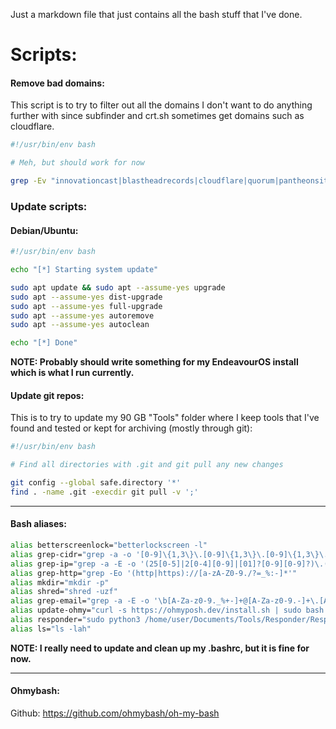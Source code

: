 Just a markdown file that just contains all the bash stuff that I've done.

# Scripts:

#### Remove bad domains:

This script is to try to filter out all the domains I don't want to do anything further with since subfinder and crt.sh sometimes get domains such as cloudflare.

```bash
#!/usr/bin/env bash

# Meh, but should work for now

grep -Ev "innovationcast|blastheadrecords|cloudflare|quorum|pantheonsite|google|wix|wordpress|microsoft|incapsula|bluehost|certus|twitter|facebook|bit.ly|bitly|x.com|amazon|yahoo|youtube" "$1" | tee -a "$2"
```


### Update scripts:

#### Debian/Ubuntu:

```bash
#!/usr/bin/env bash

echo "[*] Starting system update"

sudo apt update && sudo apt --assume-yes upgrade
sudo apt --assume-yes dist-upgrade
sudo apt --assume-yes full-upgrade
sudo apt --assume-yes autoremove
sudo apt --assume-yes autoclean

echo "[*] Done"
```

**NOTE: Probably should write something for my EndeavourOS install which is what I run currently.**

#### Update git repos:

This is to try to update my 90 GB "Tools" folder where I keep tools that I've found and tested or kept for archiving (mostly through git):

```bash
#!/usr/bin/env bash

# Find all directories with .git and git pull any new changes

git config --global safe.directory '*'
find . -name .git -execdir git pull -v ';'
```

------

#### Bash aliases:

```bash
alias betterscreenlock="betterlockscreen -l"
alias grep-cidr="grep -a -o '[0-9]\{1,3\}\.[0-9]\{1,3\}\.[0-9]\{1,3\}\.[0-9]\{1,3\}\/[0-9]\{1,\}'"
alias grep-ip="grep -a -E -o '(25[0-5]|2[0-4][0-9]|[01]?[0-9][0-9]?)\.(25[0-5]|2[0-4][0-9]|[01]?[0-9][0-9]?)\.(25[0-5]|2[0-4][0-9]|[01]?[0-9][0-9]?)\.(25[0-5]|2[0-4][0-9]|[01]?[0-9][0-9]?)'"
alias grep-http="grep -Eo '(http|https)://[a-zA-Z0-9./?=_%:-]*'"
alias mkdir="mkdir -p"
alias shred="shred -uzf"
alias grep-email="grep -a -E -o '\b[A-Za-z0-9._%+-]+@[A-Za-z0-9.-]+\.[A-Za-z]{2,6}\b'"
alias update-ohmy="curl -s https://ohmyposh.dev/install.sh | sudo bash -s"
alias responder="sudo python3 /home/user/Documents/Tools/Responder/Responder.py"
alias ls="ls -lah"
```

**NOTE: I really need to update and clean up my .bashrc, but it is fine for now.**

------

#### Ohmybash:

Github: https://github.com/ohmybash/oh-my-bash
